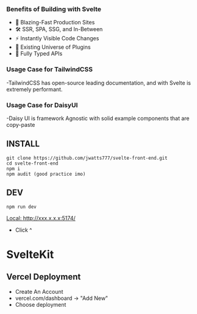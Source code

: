 ### Benefits of Building with Svelte

- 💨 Blazing-Fast Production Sites
- 🛠️ SSR, SPA, SSG, and In-Between
- ⚡️ Instantly Visible Code Changes
- 🔩 Existing Universe of Plugins
- 🔑 Fully Typed APIs

### Usage Case for TailwindCSS
-TailwindCSS has open-source leading documentation, and with Svelte is extremely performant.

### Usage Case for DaisyUI
-Daisy UI is framework Agnostic with solid example components that are copy-paste


## INSTALL

```
git clone https://github.com/jwatts777/svelte-front-end.git
cd svelte-front-end
npm i
npm audit (good practice imo)
```

## DEV

```
npm run dev
```
[Local: http://xxx.x.x.x:5174/ ](https:/ "Open Dev Server")
- Click ^

# SvelteKit

## Vercel Deployment
- Create An Account
- vercel.com/dashboard -> "Add New"
- Choose deployment
